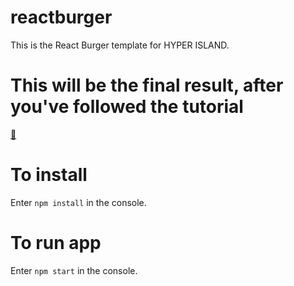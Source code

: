 # reactburger

This is the React Burger template for HYPER ISLAND.

# This will be the final result, after you've followed the tutorial

[🍔](https://digital-e.github.io/reactburger/)

# To install

Enter `npm install` in the console.

# To run app

Enter `npm start` in the console.
